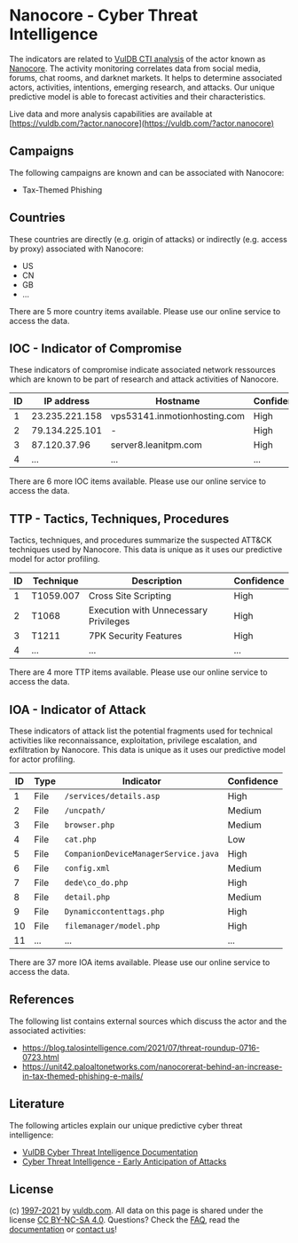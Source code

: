 # Nanocore - Cyber Threat Intelligence

The indicators are related to [VulDB CTI analysis](https://vuldb.com/?doc.cti) of the actor known as [Nanocore](https://vuldb.com/?actor.nanocore). The activity monitoring correlates data from social media, forums, chat rooms, and darknet markets. It helps to determine associated actors, activities, intentions, emerging research, and attacks. Our unique predictive model is able to forecast activities and their characteristics.

Live data and more analysis capabilities are available at [https://vuldb.com/?actor.nanocore](https://vuldb.com/?actor.nanocore)

## Campaigns

The following campaigns are known and can be associated with Nanocore:

* Tax-Themed Phishing

## Countries

These countries are directly (e.g. origin of attacks) or indirectly (e.g. access by proxy) associated with Nanocore:

* US
* CN
* GB
* ...

There are 5 more country items available. Please use our online service to access the data.

## IOC - Indicator of Compromise

These indicators of compromise indicate associated network ressources which are known to be part of research and attack activities of Nanocore.

ID | IP address | Hostname | Confidence
-- | ---------- | -------- | ----------
1 | 23.235.221.158 | vps53141.inmotionhosting.com | High
2 | 79.134.225.101 | - | High
3 | 87.120.37.96 | server8.leanitpm.com | High
4 | ... | ... | ...

There are 6 more IOC items available. Please use our online service to access the data.

## TTP - Tactics, Techniques, Procedures

Tactics, techniques, and procedures summarize the suspected ATT&CK techniques used by Nanocore. This data is unique as it uses our predictive model for actor profiling.

ID | Technique | Description | Confidence
-- | --------- | ----------- | ----------
1 | T1059.007 | Cross Site Scripting | High
2 | T1068 | Execution with Unnecessary Privileges | High
3 | T1211 | 7PK Security Features | High
4 | ... | ... | ...

There are 4 more TTP items available. Please use our online service to access the data.

## IOA - Indicator of Attack

These indicators of attack list the potential fragments used for technical activities like reconnaissance, exploitation, privilege escalation, and exfiltration by Nanocore. This data is unique as it uses our predictive model for actor profiling.

ID | Type | Indicator | Confidence
-- | ---- | --------- | ----------
1 | File | `/services/details.asp` | High
2 | File | `/uncpath/` | Medium
3 | File | `browser.php` | Medium
4 | File | `cat.php` | Low
5 | File | `CompanionDeviceManagerService.java` | High
6 | File | `config.xml` | Medium
7 | File | `dede\co_do.php` | High
8 | File | `detail.php` | Medium
9 | File | `Dynamiccontenttags.php` | High
10 | File | `filemanager/model.php` | High
11 | ... | ... | ...

There are 37 more IOA items available. Please use our online service to access the data.

## References

The following list contains external sources which discuss the actor and the associated activities:

* https://blog.talosintelligence.com/2021/07/threat-roundup-0716-0723.html
* https://unit42.paloaltonetworks.com/nanocorerat-behind-an-increase-in-tax-themed-phishing-e-mails/

## Literature

The following articles explain our unique predictive cyber threat intelligence:

* [VulDB Cyber Threat Intelligence Documentation](https://vuldb.com/?doc.cti)
* [Cyber Threat Intelligence - Early Anticipation of Attacks](https://www.scip.ch/en/?labs.20201022)

## License

(c) [1997-2021](https://vuldb.com/?doc.changelog) by [vuldb.com](https://vuldb.com/?doc.about). All data on this page is shared under the license [CC BY-NC-SA 4.0](https://creativecommons.org/licenses/by-nc-sa/4.0/). Questions? Check the [FAQ](https://vuldb.com/?doc.faq), read the [documentation](https://vuldb.com/?doc) or [contact us](https://vuldb.com/?contact)!
